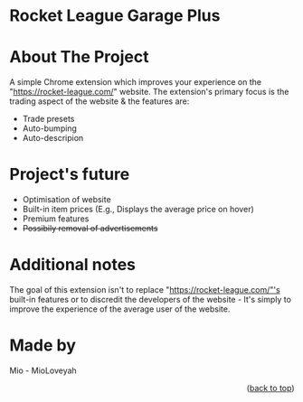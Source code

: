 <a name="readme-top"></a>
# Rocket League Garage Plus

# About The Project

A simple Chrome extension which improves your experience on the "https://rocket-league.com/" website. The extension's primary focus is the trading aspect of the website & the features are:
- Trade presets
- Auto-bumping
- Auto-descripion


# Project's future

- Optimisation of website 
- Built-in item prices (E.g., Displays the average price on hover)
- Premium features 
- ~~Possibily removal of advertisements~~


# Additional notes

The goal of this extension isn't to replace "https://rocket-league.com/"'s built-in features or to discredit the developers of the website - It's simply to improve the experience of the average user of the website.

# Made by

Mio - MioLoveyah

<p align="right">(<a href="#readme-top">back to top</a>)</p>